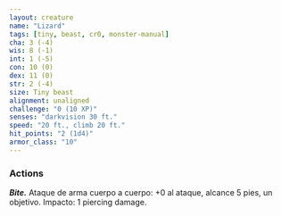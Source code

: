 ```yaml
---
layout: creature
name: "Lizard"
tags: [tiny, beast, cr0, monster-manual]
cha: 3 (-4)
wis: 8 (-1)
int: 1 (-5)
con: 10 (0)
dex: 11 (0)
str: 2 (-4)
size: Tiny beast
alignment: unaligned
challenge: "0 (10 XP)"
senses: "darkvision 30 ft."
speed: "20 ft., climb 20 ft."
hit_points: "2 (1d4)"
armor_class: "10"
---
```


### Actions

***Bite.*** Ataque de arma cuerpo a cuerpo: +0 al ataque, alcance 5 pies, un objetivo. Impacto: 1 piercing damage.